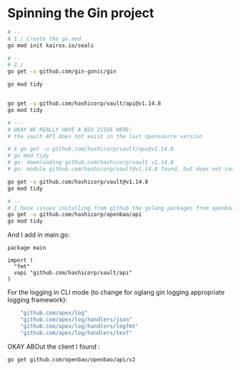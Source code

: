 # Spinning the Gin project

```bash
# --
# 1./ Create the go.mod
go mod init kairos.io/seals

# --
# 2./ 
go get -u github.com/gin-gonic/gin

go mod tidy
```

```bash

go get -u github.com/hashicorp/vault/api@v1.14.8
go mod tidy

# ---
# OKAY WE REALLY HAVE A BIG ISSUE HERE: 
# the vault API does not exist in the last opensource version

# $ go get -u github.com/hashicorp/vault/api@v1.14.8
# go mod tidy
# go: downloading github.com/hashicorp/vault v1.14.8
# go: module github.com/hashicorp/vault@v1.14.8 found, but does not contain package github.com/hashicorp/vault/api

go get -u github.com/hashicorp/vault@v1.14.8
go mod tidy

# --
# I have issues installing from github the golang packages from openbao
go get -u github.com/hashicorp/openbao/api
go mod tidy

```

And I add in main.go:

```Golang
package main

import (
  "fmt"
  vapi "github.com/hashicorp/vault/api"
)

```


For the logging in CLI mode (to change for oglang gin logging appropriate logging framework):

```bash
	"github.com/apex/log"
	"github.com/apex/log/handlers/json"
	"github.com/apex/log/handlers/logfmt"
	"github.com/apex/log/handlers/text"
```


OKAY ABOut the client I found : 

```bash
go get github.com/openbao/openbao/api/v2
```